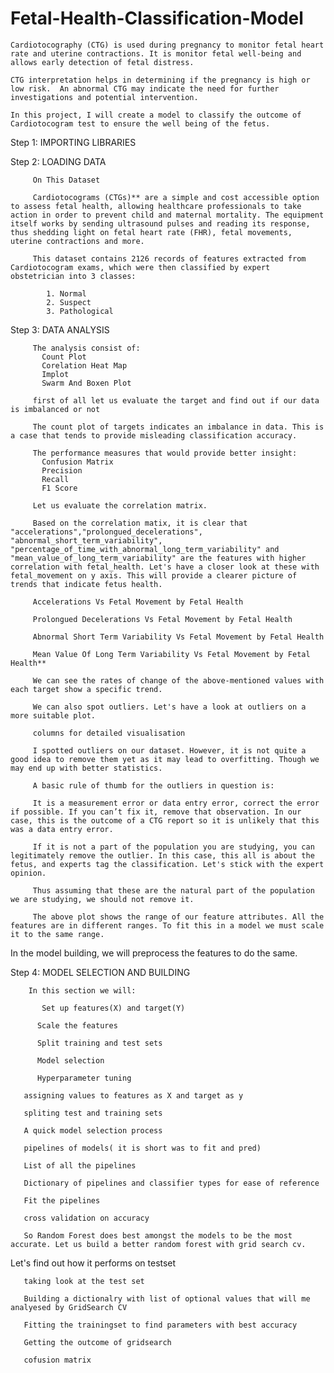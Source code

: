 # Fetal-Health-Classification-Model

    Cardiotocography (CTG) is used during pregnancy to monitor fetal heart rate and uterine contractions. It is monitor fetal well-being and allows early detection of fetal distress. 

    CTG interpretation helps in determining if the pregnancy is high or low risk.  An abnormal CTG may indicate the need for further investigations and potential intervention.

    In this project, I will create a model to classify the outcome of Cardiotocogram test to ensure the well being of the fetus. 

 Step 1: IMPORTING LIBRARIES

 Step 2: LOADING DATA

         On This Dataset
         
         Cardiotocograms (CTGs)** are a simple and cost accessible option to assess fetal health, allowing healthcare professionals to take action in order to prevent child and maternal mortality. The equipment itself works by sending ultrasound pulses and reading its response, thus shedding light on fetal heart rate (FHR), fetal movements, uterine contractions and more.

         This dataset contains 2126 records of features extracted from Cardiotocogram exams, which were then classified by expert obstetrician into 3 classes:

            1. Normal
            2. Suspect
            3. Pathological

 Step 3: DATA ANALYSIS
        
         The analysis consist of:
           Count Plot
           Corelation Heat Map
           Implot
           Swarm And Boxen Plot

         first of all let us evaluate the target and find out if our data is imbalanced or not

         The count plot of targets indicates an imbalance in data. This is a case that tends to provide misleading classification accuracy. 

         The performance measures that would provide better insight:
           Confusion Matrix
           Precision
           Recall
           F1 Score 

         Let us evaluate the correlation matrix.

         Based on the correlation matix, it is clear that "accelerations","prolongued_decelerations", "abnormal_short_term_variability", "percentage_of_time_with_abnormal_long_term_variability" and "mean_value_of_long_term_variability" are the features with higher correlation with fetal_health. Let's have a closer look at these with fetal_movement on y axis. This will provide a clearer picture of trends that indicate fetus health. 

         Accelerations Vs Fetal Movement by Fetal Health

         Prolongued Decelerations Vs Fetal Movement by Fetal Health

         Abnormal Short Term Variability Vs Fetal Movement by Fetal Health

         Mean Value Of Long Term Variability Vs Fetal Movement by Fetal Health**

         We can see the rates of change of the above-mentioned values with each target show a specific trend. 
         
         We can also spot outliers. Let's have a look at outliers on a more suitable plot.

         columns for detailed visualisation
         
         I spotted outliers on our dataset. However, it is not quite a good idea to remove them yet as it may lead to overfitting. Though we may end up with better statistics. 

         A basic rule of thumb for the outliers in question is:

         It is a measurement error or data entry error, correct the error if possible. If you can’t fix it, remove that observation. In our case, this is the outcome of a CTG report so it is unlikely that this was a data entry error. 

         If it is not a part of the population you are studying, you can legitimately remove the outlier. In this case, this all is about the fetus, and experts tag the classification. Let's stick with the expert opinion. 

         Thus assuming that these are the natural part of the population we are studying, we should not remove it.

         The above plot shows the range of our feature attributes. All the features are in different ranges. To fit this in a model we must scale it to the same range.

In the model building, we will preprocess the features to do the same.

Step 4: MODEL SELECTION AND BUILDING

        In this section we will:
        
           Set up features(X) and target(Y)
          
          Scale the features
          
          Split training and test sets 
          
          Model selection
          
          Hyperparameter tuning

       assigning values to features as X and target as y
       
       spliting test and training sets
       
       A quick model selection process
       
       pipelines of models( it is short was to fit and pred)

       List of all the pipelines

       Dictionary of pipelines and classifier types for ease of reference

       Fit the pipelines

       cross validation on accuracy 

       So Random Forest does best amongst the models to be the most accurate. Let us build a better random forest with grid search cv.
Let's find out how it performs on testset

       taking look at the test set

       Building a dictionalry with list of optional values that will me analyesed by GridSearch CV

       Fitting the trainingset to find parameters with best accuracy

       Getting the outcome of gridsearch

       cofusion matrix
       
